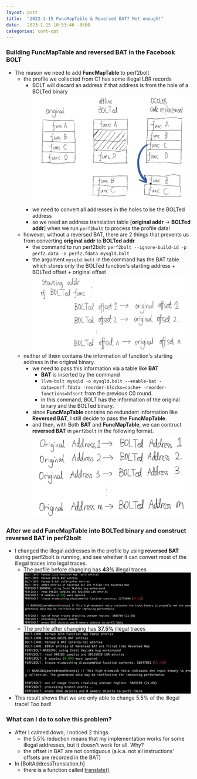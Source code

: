 ```yaml
---
layout: post
title:  "2022-1-15 FuncMapTable & Reversed BAT? Not enough!"
date:   2023-1-15 10:53:46 -0500
categories: cont-opt 
---
```

### Building FuncMapTable and reversed BAT in the Facebook BOLT
- The reason we need to add <strong>FuncMapTable</strong> to perf2bolt
    + the profile we collected from C1 has some illegal LBR records
        * BOLT will discard an address if that address is from the hole of a BOLTed binary
        ![code_layout](/assets/2022-12-12/code_layout.png)
        * we need to convert all addresses in the holes to be the BOLTed address
        * so we need an address translation table [<strong>original addr</strong> -> <strong>BOLTed addr</strong>] when we run `perf2bolt` to process the profile data!
    + however, without a reversed BAT, there are 2 things that prevents us from converting <strong>original addr</strong> to <strong>BOLTed addr</strong>
        * the command to run perf2bolt: `perf2bolt --ignore-build-id -p perf2.data -o perf2.fdata mysqld.bolt`
        * the argument `mysqld.bolt` in the command has the BAT table which stores only the BOLTed function's starting address + BOLTed offset + original offset
        ![BAT](/assets/2023-01-15/BAT.png)
    + neither of them contains the information of function's starting address in the original binary.
        * we need to pass this information via a table like <strong>BAT</strong>
            - <strong>BAT</strong> is inserted by the command 
            - `llvm-bolt mysqld -o mysqld.bolt --enable-bat -data=perf.fdata -reorder-blocks=cache+ -reorder-functions=hfsort` from the previous C0 round.
            - in this command, BOLT has the information of the original binary and the BOLTed binary.
        * since <strong>FuncMapTable</strong> contains no redundant information like <strong>Reversed BAT</strong>, I still decide to pass the <strong>FuncMapTable</strong>.
        * and then, with Both <strong>BAT</strong> and <strong>FuncMapTable</strong>, we can contruct <strong>reversed BAT</strong> in `perf2bolt` in the following format.
        ![BAT](/assets/2023-01-15/reversedBAT.png)

### After we add FuncMapTable into BOLTed binary and construct reversed BAT in perf2bolt
- I changed the illegal addresses in the profile by using <strong>reversed BAT</strong> during perf2bolt is running, and see whether it can convert most of the illegal traces into legal traces.
    + The profile before changing has <strong>43%</strong> illegal traces
![after](/assets/2023-01-15/after.png)
    + The profile after changing has <strong>37.5%</strong> illegal traces
![before](/assets/2023-01-15/before.png)
- This result shows that we are only able to change 5.5% of the illegal trace! Too bad!

### What can I do to solve this problem? 
- After I calmed down, I noticed 2 things
    + the 5.5% reduction means that my implementation works for some illegal addresses, but it doesn't work for all. Why?
    + the offset in BAT are not contiguous (a.k.a. not all instructions' offsets are recorded in the BAT)
- In [BoltAddressTranslation.h]
    + there is a function called [translate()](https://github.com/upenn-acg/BOLT/blob/main/bolt/include/bolt/Profile/BoltAddressTranslation.h#L95)